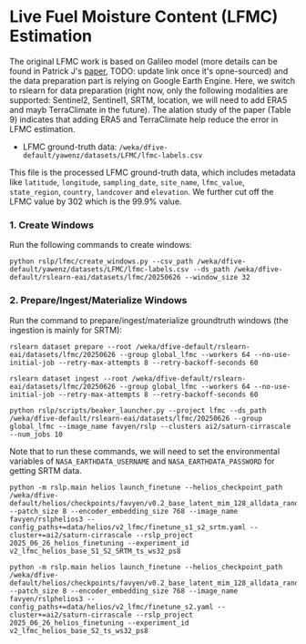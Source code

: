 # Live Fuel Moisture Content (LFMC) Estimation

The original LFMC work is based on Galileo model (more details can be found in Patrick J's [paper](https://www.overleaf.com/project/6819d1e76eb0ba2dde451e04), TODO: update link once it's opne-sourced) and the data preparation part is relying on Google Earth Engine. Here, we switch to rslearn for data preparation (right now, only the following modalities are supported: Sentinel2, Sentinel1, SRTM, location, we will need to add ERA5 and mayb TerraClimate in the future). The alation study of the paper (Table 9) indicates that adding ERA5 and TerraClimate help reduce the error in LFMC estimation.

- LFMC ground-truth data: `/weka/dfive-default/yawenz/datasets/LFMC/lfmc-labels.csv`

This file is the processed LFMC ground-truth data, which includes metadata like `latitude`, `longitude`, `sampling_date`, `site_name`, `lfmc_value`, `state_region`, `country`, `landcover` and `elevation`. We further cut off the LFMC value by 302 which is the 99.9% value.

### 1. Create Windows

Run the following commands to create windows:
```
python rslp/lfmc/create_windows.py --csv_path /weka/dfive-default/yawenz/datasets/LFMC/lfmc-labels.csv --ds_path /weka/dfive-default/rslearn-eai/datasets/lfmc/20250626 --window_size 32
```

### 2. Prepare/Ingest/Materialize Windows

Run the command to prepare/ingest/materialize groundtruth windows (the ingestion is mainly for SRTM):
```
rslearn dataset prepare --root /weka/dfive-default/rslearn-eai/datasets/lfmc/20250626 --group global_lfmc --workers 64 --no-use-initial-job --retry-max-attempts 8 --retry-backoff-seconds 60

rslearn dataset ingest --root /weka/dfive-default/rslearn-eai/datasets/lfmc/20250626 --group global_lfmc --workers 64 --no-use-initial-job --retry-max-attempts 8 --retry-backoff-seconds 60

python rslp/scripts/beaker_launcher.py --project lfmc --ds_path /weka/dfive-default/rslearn-eai/datasets/lfmc/20250626 --group global_lfmc --image_name favyen/rslp --clusters ai2/saturn-cirrascale --num_jobs 10
```

Note that to run these commands, we will need to set the environmental variables of `NASA_EARTHDATA_USERNAME` and `NASA_EARTHDATA_PASSWORD` for getting SRTM data.


```
python -m rslp.main helios launch_finetune --helios_checkpoint_path /weka/dfive-default/helios/checkpoints/favyen/v0.2_base_latent_mim_128_alldata_random_fixed_modality_0.5/step320000 --patch_size 8 --encoder_embedding_size 768 --image_name favyen/rslphelios3 --config_paths+=data/helios/v2_lfmc/finetune_s1_s2_srtm.yaml --cluster+=ai2/saturn-cirrascale --rslp_project 2025_06_26_helios_finetuning --experiment_id v2_lfmc_helios_base_S1_S2_SRTM_ts_ws32_ps8
```

```
python -m rslp.main helios launch_finetune --helios_checkpoint_path /weka/dfive-default/helios/checkpoints/favyen/v0.2_base_latent_mim_128_alldata_random_fixed_modality_0.5/step320000 --patch_size 8 --encoder_embedding_size 768 --image_name favyen/rslphelios3 --config_paths+=data/helios/v2_lfmc/finetune_s2.yaml --cluster+=ai2/saturn-cirrascale --rslp_project 2025_06_26_helios_finetuning --experiment_id v2_lfmc_helios_base_S2_ts_ws32_ps8
```
